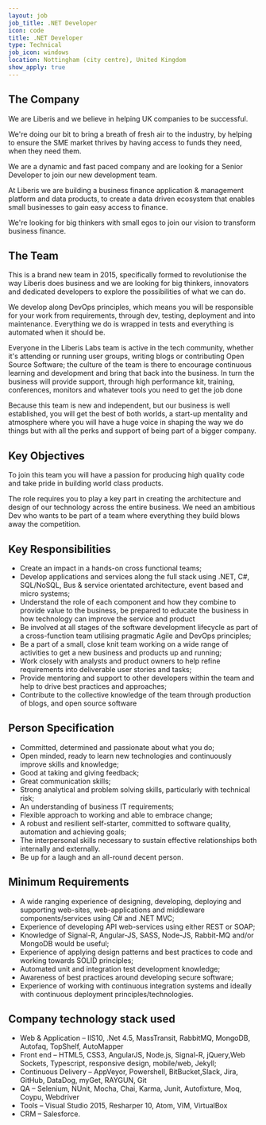 ```yaml
---
layout: job
job_title: .NET Developer
icon: code
title: .NET Developer
type: Technical
job_icon: windows
location: Nottingham (city centre), United Kingdom
show_apply: true
---
```


## The Company

We are Liberis and we believe in helping UK companies to be successful.

We're doing our bit to bring a breath of fresh air to the industry, by helping to ensure the SME market thrives by having access to funds they need, when they need them.

We are a dynamic and fast paced company and are looking for a Senior Developer to join our new development team.

At Liberis we are building a business finance application & management platform and data products, to create a data driven ecosystem that enables small businesses to gain easy access to finance.

We're looking for big thinkers with small egos to join our vision to transform business finance.

## The Team

This is a brand new team in 2015, specifically formed to revolutionise the way Liberis does business and we are looking for big thinkers, innovators and dedicated developers to explore the possibilities of what we can do.

We develop along DevOps principles, which means you will be responsible for your work from requirements, through dev, testing, deployment and into maintenance. Everything we do is wrapped in tests and everything is automated when it should be.

Everyone in the Liberis Labs team is active in the tech community, whether it's attending or running user groups, writing blogs or contributing Open Source Software; the culture of the team is there to encourage continuous learning and development and bring that back into the business. In turn the business will provide support, through high performance kit, training, conferences, monitors and whatever tools you need to get the job done

Because this team is new and independent, but our business is well established, you will get the best of both worlds, a start-up mentality and atmosphere where you will have a huge voice in shaping the way we do things but with all the perks and support of being part of a bigger company.



## Key Objectives

To join this team you will have a passion for producing high quality code and take pride in building world class products.

The role requires you to play a key part in creating the architecture and design of our technology across the entire business. We need an ambitious Dev who wants to be part of a team where everything they build blows away the competition.

## Key Responsibilities

- Create an impact in a hands-on cross functional teams;
- Develop applications and services along the full stack using .NET, C#, SQL/NoSQL, Bus & service orientated architecture,  event based and micro systems;
- Understand the role of each component and how they combine to provide value to the business, be prepared to educate the business in how technology can improve the service and product
- Be involved at all stages of the software development lifecycle as part of a cross-function team utilising pragmatic Agile and DevOps principles;
- Be a part of a small, close knit team working on a wide range of activities to get a new business and products up and running;
- Work closely with analysts and product owners to help refine requirements into deliverable user stories and tasks;
- Provide mentoring and support to other developers within the team and help to drive best practices and approaches;
- Contribute to the collective knowledge of the team through production of blogs, and open source software



## Person Specification

- Committed, determined and passionate about what you do;
- Open minded, ready to learn new technologies and continuously improve skills and knowledge;
- Good at taking and giving feedback;
- Great communication skills;
- Strong analytical and problem solving skills, particularly with technical risk;
- An understanding of business IT requirements;
- Flexible approach to working and able to embrace change;
- A robust and resilient self-starter, committed to software quality, automation and achieving goals;
- The interpersonal skills necessary to sustain effective relationships both internally and externally.
- Be up for a laugh and an all-round decent person.

## Minimum Requirements

- A wide ranging experience of designing, developing, deploying and supporting web-sites, web-applications and middleware components/services using C# and .NET MVC;
- Experience of developing API web-services using either REST or SOAP;
- Knowledge of Signal-R, Angular-JS, SASS, Node-JS, Rabbit-MQ and/or MongoDB would be useful;
- Experience of applying design patterns and best practices to code and working towards SOLID principles;
- Automated unit and integration test development knowledge;
- Awareness of best practices around developing secure software;
- Experience of working with continuous integration systems and ideally with continuous deployment principles/technologies.

## Company technology stack used

- Web & Application – IIS10, .Net 4.5, MassTransit, RabbitMQ, MongoDB, Autofaq, TopShelf, AutoMapper
- Front end – HTML5, CSS3, AngularJS, Node.js, Signal-R, jQuery,Web Sockets, Typescript, responsive design, mobile/web, Jekyll;
- Continuous Delivery – AppVeyor, Powershell, BitBucket,Slack, Jira, GitHub, DataDog, myGet, RAYGUN, Git
- QA – Selenium, NUnit, Mocha, Chai, Karma, Junit, Autofixture, Moq, Coypu, Webdriver
- Tools – Visual Studio 2015, Resharper 10, Atom, VIM, VirtualBox
- CRM – Salesforce.
